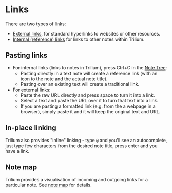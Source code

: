 # Links
There are two types of links:

*   <a class="reference-link" href="Links/External%20links.md">External links</a>, for standard hyperlinks to websites or other resources.
*   <a class="reference-link" href="Links/Internal%20(reference)%20links.md">Internal (reference) links</a> for links to other notes within Trilium.

## Pasting links

*   For internal links (links to notes in Trilium), press Ctrl+C in the <a class="reference-link" href="../../Basic%20Concepts%20and%20Features/UI%20Elements/Note%20Tree.md">Note Tree</a>:
    *   Pasting directly in a text note will create a reference link (with an icon to the note and the actual note title).
    *   Pasting over an existing text will create a traditional link.
*   For external links:
    *   Paste the raw URL directly and press space to turn it into a link.
    *   Select a text and paste the URL over it to turn that text into a link.
    *   If you are pasting a formatted link (e.g. from the a webpage in a browser), simply paste it and it will keep the original text and URL.

## In-place linking

Trilium also provides "inline" linking - type `@` and you'll see an autocomplete, just type few characters from the desired note title, press enter and you have a link.

## Note map

Trilium provides a visualisation of incoming and outgoing links for a particular note. See [note map](../../Advanced%20Usage/Note%20Map%20\(Link%20map%2C%20Tree%20map\).md) for details.